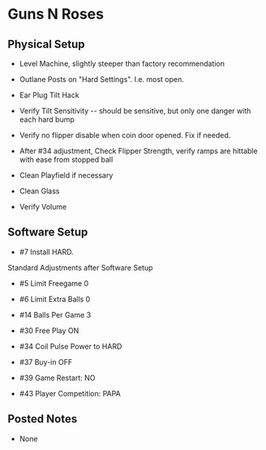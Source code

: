# Guns N Roses

## Physical Setup

-   Level Machine, slightly steeper than factory recommendation

-   Outlane Posts on "Hard Settings". I.e. most open.

-   Ear Plug Tilt Hack

-   Verify Tilt Sensitivity -- should be sensitive, but only one danger with each hard bump

-   Verify no flipper disable when coin door opened. Fix if needed.

-   After #34 adjustment, Check Flipper Strength, verify ramps are hittable with ease from stopped ball

-   Clean Playfield if necessary

-   Clean Glass

-   Verify Volume

## Software Setup

-   #7 Install HARD.

Standard Adjustments after Software Setup

-   #5 Limit Freegame 0

-   #6 Limit Extra Balls 0

-   #14 Balls Per Game 3

-   #30 Free Play ON

-   #34 Coil Pulse Power to HARD

-   #37 Buy-in OFF

-   #39 Game Restart: NO

-   #43 Player Competition: PAPA

## Posted Notes

-   None
